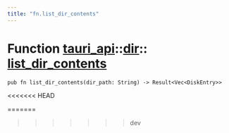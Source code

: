 ```yaml
---
title: "fn.list_dir_contents"
---
```


# Function [tauri_api](/docs/api/rust/tauri_api/../index.html)::​[dir](/docs/api/rust/tauri_api/index.html)::​[list_dir_contents](/docs/api/rust/tauri_api/)

    pub fn list_dir_contents(dir_path: String) -> Result<Vec<DiskEntry>>
<<<<<<< HEAD
      
=======
>>>>>>> dev
